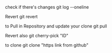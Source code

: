 check if there's changes
git log --oneline

Revert
git revert 

to Pull in Repository and update your clone 
git pull

Revert also
git cherry-pick "ID"

to clone
git clone "https link from github"




